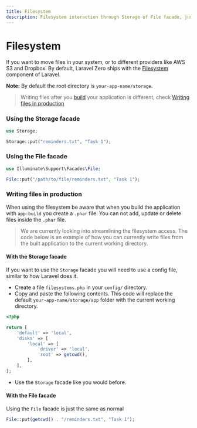 ```yaml
---
title: Filesystem
description: Filesystem interaction through Storage of File facade, just like Laravel.
---
```


# Filesystem

If you want to move files in your system, or to different providers like AWS S3 and Dropbox. By default,
Laravel Zero ships with the [Filesystem](https://laravel.com/docs/filesystem) component of Laravel.

**Note:** By default the root directory is `your-app-name/storage`.

> Writing files after you [build](/docs/build-a-standalone-application) your application is different, check [Writing files in production](#production)

<a name="using-the-storage-facade"></a>
### Using the Storage facade

```php
use Storage;

Storage::put("reminders.txt", "Task 1");
```

<a name="using-the-file-facade"></a>
### Using the File facade

```php
use Illuminate\Support\Facades\File;

File::put("/path/to/file/reminders.txt", "Task 1");
```

<a name="production"></a>
### Writing files in production

When using the filesystem be aware that when you build the application with `app:build` you create a `.phar` file. You can not add, update or delete files inside the `.phar` file.

> We are currently looking into streamlining the filesystem access. The code below is an example of how you can currently write files from the built application to the current working directory.

<a name="with-the-storage-facade"></a>
#### With the Storage facade

If you want to use the `Storage` facade you will need to use a config file, similar to how Laravel does it.

- Create a file `filesystems.php` in your `config/` directory.
- Copy and paste the following contents. This code will replace the default `your-app-name/storage/app` folder with the current working directory.

```php
<?php

return [
    'default' => 'local',
    'disks' => [
        'local' => [
            'driver' => 'local',
            'root' => getcwd(),
        ],
    ],
];
```
    
- Use the `Storage` facade like you would before.

<a name="with-the-file-facade"></a>
#### With the File facade

Using the `File` facade is just the same as normal

```php 
File::put(getcwd() . "/reminders.txt", "Task 1");
```
